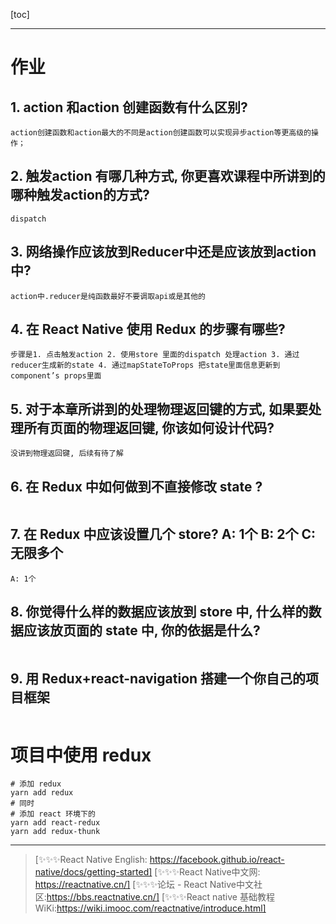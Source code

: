 [toc]

---

# 作业

## 1. action 和action 创建函数有什么区别?

```
action创建函数和action最大的不同是action创建函数可以实现异步action等更高级的操作；
```

## 2. 触发action 有哪几种方式, 你更喜欢课程中所讲到的哪种触发action的方式?

```
dispatch
```

## 3. 网络操作应该放到Reducer中还是应该放到action 中?

```
action中.reducer是纯函数最好不要调取api或是其他的
```

## 4. 在 React Native 使用 Redux 的步骤有哪些?

```
步骤是1. 点击触发action 2. 使用store 里面的dispatch 处理action 3. 通过reducer生成新的state 4. 通过mapStateToProps 把state里面信息更新到component’s props里面
```

## 5. 对于本章所讲到的处理物理返回键的方式, 如果要处理所有页面的物理返回键, 你该如何设计代码?

```
没讲到物理返回键, 后续有待了解
```

## 6. 在 Redux 中如何做到不直接修改 state ?

```

```

## 7. 在 Redux 中应该设置几个 store? A: 1个   B: 2个   C: 无限多个

```
A: 1个
```

## 8. 你觉得什么样的数据应该放到 store 中, 什么样的数据应该放页面的 state 中, 你的依据是什么?

```

```

## 9. 用 Redux+react-navigation 搭建一个你自己的项目框架

```

```



# 项目中使用 redux
```
# 添加 redux
yarn add redux
# 同时
# 添加 react 环境下的
yarn add react-redux
yarn add redux-thunk
```

---
> [✨✨✨React Native English: https://facebook.github.io/react-native/docs/getting-started]
> [✨✨✨React Native中文网: https://reactnative.cn/]
> [✨✨✨论坛 - React Native中文社区:https://bbs.reactnative.cn/]
> [✨✨✨React native 基础教程WiKi:https://wiki.imooc.com/reactnative/introduce.html]
>